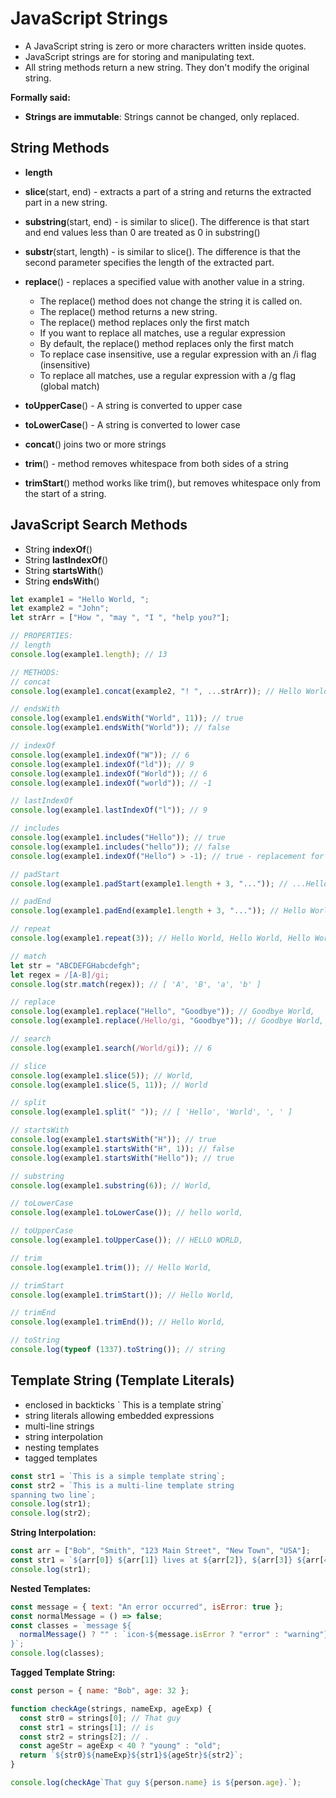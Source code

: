 # JavaScript Strings

- A JavaScript string is zero or more characters written inside quotes.
- JavaScript strings are for storing and manipulating text.
- All string methods return a new string. They don't modify the original string.

**Formally said:**

- **Strings are immutable**: Strings cannot be changed, only replaced.

## String Methods

- **length**
- **slice**(start, end) - extracts a part of a string and returns the extracted part in a new string.
- **substring**(start, end) - is similar to slice(). The difference is that start and end values less than 0 are treated as 0 in substring()
- **substr**(start, length) - is similar to slice(). The difference is that the second parameter specifies the length of the extracted part.
- **replace**() - replaces a specified value with another value in a string.

  - The replace() method does not change the string it is called on.
  - The replace() method returns a new string.
  - The replace() method replaces only the first match
  - If you want to replace all matches, use a regular expression
  - By default, the replace() method replaces only the first match
  - To replace case insensitive, use a regular expression with an /i flag (insensitive)
  - To replace all matches, use a regular expression with a /g flag (global match)

- **toUpperCase**() - A string is converted to upper case
- **toLowerCase**() - A string is converted to lower case
- **concat**() joins two or more strings
- **trim**() - method removes whitespace from both sides of a string
- **trimStart**() method works like trim(), but removes whitespace only from the start of a string.

## JavaScript Search Methods

- String **indexOf**()
- String **lastIndexOf**()
- String **startsWith**()
- String **endsWith**()

```js
let example1 = "Hello World, ";
let example2 = "John";
let strArr = ["How ", "may ", "I ", "help you?"];

// PROPERTIES:
// length
console.log(example1.length); // 13

// METHODS:
// concat
console.log(example1.concat(example2, "! ", ...strArr)); // Hello World, John! How may I help you?

// endsWith
console.log(example1.endsWith("World", 11)); // true
console.log(example1.endsWith("World")); // false

// indexOf
console.log(example1.indexOf("W")); // 6
console.log(example1.indexOf("ld")); // 9
console.log(example1.indexOf("World")); // 6
console.log(example1.indexOf("world")); // -1

// lastIndexOf
console.log(example1.lastIndexOf("l")); // 9

// includes
console.log(example1.includes("Hello")); // true
console.log(example1.includes("hello")); // false
console.log(example1.indexOf("Hello") > -1); // true - replacement for includes method

// padStart
console.log(example1.padStart(example1.length + 3, "...")); // ...Hello World,

// padEnd
console.log(example1.padEnd(example1.length + 3, "...")); // Hello World, ...

// repeat
console.log(example1.repeat(3)); // Hello World, Hello World, Hello World,

// match
let str = "ABCDEFGHabcdefgh";
let regex = /[A-B]/gi;
console.log(str.match(regex)); // [ 'A', 'B', 'a', 'b' ]

// replace
console.log(example1.replace("Hello", "Goodbye")); // Goodbye World,
console.log(example1.replace(/Hello/gi, "Goodbye")); // Goodbye World,

// search
console.log(example1.search(/World/gi)); // 6

// slice
console.log(example1.slice(5)); // World,
console.log(example1.slice(5, 11)); // World

// split
console.log(example1.split(" ")); // [ 'Hello', 'World', ', ' ]

// startsWith
console.log(example1.startsWith("H")); // true
console.log(example1.startsWith("H", 1)); // false
console.log(example1.startsWith("Hello")); // true

// substring
console.log(example1.substring(6)); // World,

// toLowerCase
console.log(example1.toLowerCase()); // hello world,

// toUpperCase
console.log(example1.toUpperCase()); // HELLO WORLD,

// trim
console.log(example1.trim()); // Hello World,

// trimStart
console.log(example1.trimStart()); // Hello World,

// trimEnd
console.log(example1.trimEnd()); // Hello World,

// toString
console.log(typeof (1337).toString()); // string
```

## Template String (Template Literals)

- enclosed in backticks \` This is a template string\`
- string literals allowing embedded expressions
- multi-line strings
- string interpolation
- nesting templates
- tagged templates

```js
const str1 = `This is a simple template string`;
const str2 = `This is a multi-line template string
spanning two line`;
console.log(str1);
console.log(str2);
```

**String Interpolation:**

```js
const arr = ["Bob", "Smith", "123 Main Street", "New Town", "USA"];
const str1 = `${arr[0]} ${arr[1]} lives at ${arr[2]}, ${arr[3]} ${arr[4]}`;
console.log(str1);
```

**Nested Templates:**

```js
const message = { text: "An error occurred", isError: true };
const normalMessage = () => false;
const classes = `message ${
  normalMessage() ? "" : `icon-${message.isError ? "error" : "warning"}`
}`;
console.log(classes);
```

**Tagged Template String:**

```js
const person = { name: "Bob", age: 32 };

function checkAge(strings, nameExp, ageExp) {
  const str0 = strings[0]; // That guy
  const str1 = strings[1]; // is
  const str2 = strings[2]; // .
  const ageStr = ageExp < 40 ? "young" : "old";
  return `${str0}${nameExp}${str1}${ageStr}${str2}`;
}

console.log(checkAge`That guy ${person.name} is ${person.age}.`);
```
